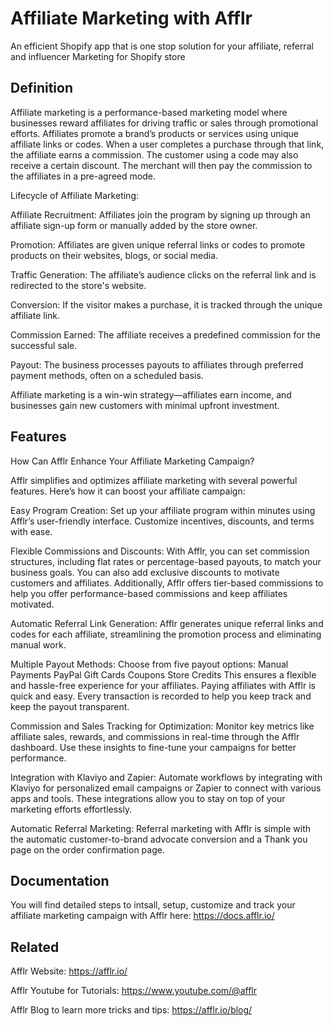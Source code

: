 
# Affiliate Marketing with Afflr

An efficient Shopify app that is one stop solution for your affiliate, referral and influencer Marketing for Shopify store

## Definition

Affiliate marketing is a performance-based marketing model where businesses reward affiliates for driving traffic or sales through promotional efforts. Affiliates promote a brand’s products or services using unique affiliate links or codes. When a user completes a purchase through that link, the affiliate earns a commission. The customer using a code may also receive a certain discount. The merchant will then pay the commission to the affiliates in a pre-agreed mode. 

Lifecycle of Affiliate Marketing:

Affiliate Recruitment: Affiliates join the program by signing up through an affiliate sign-up form or manually added by the store owner.

Promotion: Affiliates are given unique referral links or codes to promote products on their websites, blogs, or social media.

Traffic Generation: The affiliate’s audience clicks on the referral link and is redirected to the store's website.

Conversion: If the visitor makes a purchase, it is tracked through the unique affiliate link.

Commission Earned: The affiliate receives a predefined commission for the successful sale.

Payout: The business processes payouts to affiliates through preferred payment methods, often on a scheduled basis.


Affiliate marketing is a win-win strategy—affiliates earn income, and businesses gain new customers with minimal upfront investment.

## Features

How Can Afflr Enhance Your Affiliate Marketing Campaign?

Afflr simplifies and optimizes affiliate marketing with several powerful features. Here’s how it can boost your affiliate campaign:

Easy Program Creation:
Set up your affiliate program within minutes using Afflr’s user-friendly interface. Customize incentives, discounts, and terms with ease.

Flexible Commissions and Discounts:
With Afflr, you can set commission structures, including flat rates or percentage-based payouts, to match your business goals. You can also add exclusive discounts to motivate customers and affiliates. Additionally, Afflr offers tier-based commissions to help you offer performance-based commissions and keep affiliates motivated. 

Automatic Referral Link Generation:
Afflr generates unique referral links and codes for each affiliate, streamlining the promotion process and eliminating manual work.

Multiple Payout Methods:
Choose from five payout options:
Manual Payments
PayPal
Gift Cards
Coupons
Store Credits
This ensures a flexible and hassle-free experience for your affiliates.
Paying affiliates with Afflr is quick and easy. Every transaction is recorded to help you keep track and keep the payout transparent. 

Commission and Sales Tracking for Optimization:
Monitor key metrics like affiliate sales, rewards, and commissions in real-time through the Afflr dashboard. Use these insights to fine-tune your campaigns for better performance.

Integration with Klaviyo and Zapier:
Automate workflows by integrating with Klaviyo for personalized email campaigns or Zapier to connect with various apps and tools. These integrations allow you to stay on top of your marketing efforts effortlessly.

Automatic Referral Marketing: Referral marketing with Afflr is simple with the automatic customer-to-brand advocate conversion and a Thank you page on the order confirmation page. 


## Documentation

You will find detailed steps to intsall, setup, customize and track your affiliate marketing campaign with Afflr here: https://docs.afflr.io/


## Related


Afflr Website: <a href='https://afflr.io/' target='_blank'>https://afflr.io/</a>

Afflr Youtube for Tutorials: https://www.youtube.com/@afflr

Afflr Blog to learn more tricks and tips: https://afflr.io/blog/



